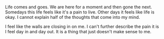 Life comes and goes. We are here for a moment and then gone the next. Somedays 
this life feels like it's a pain to live. Other days it feels like life is okay. 
I cannot explain half of the thoughts that come into my mind.

I feel like the walls are closing in on me. I can't further describe the pain it 
is I feel day in and day out. It is a thing that just doesn't make sense to me.
